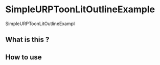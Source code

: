 # SimpleURPToonLitOutlineExample
SimpleURPToonLitOutlineExampl

## What is this ?

## How to use

## 
